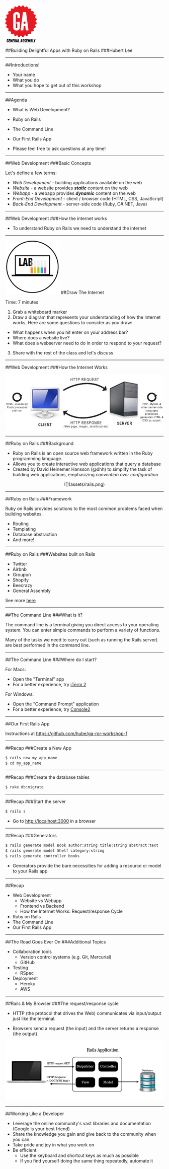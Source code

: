 ![GeneralAssemb.ly](assets/ga.png "GeneralAssemb.ly")

##Building Delightful Apps with Ruby on Rails
###Hubert Lee

---

##Introductions!

* Your name
* What you do
* What you hope to get out of this workshop

---

##Agenda

* What is Web Development?
* Ruby on Rails
* The Command Line
* Our First Rails App

* Please feel free to ask questions at any time!

---

##Web Development
###Basic Concepts

Let's define a few terms:

* _Web Development_ <span class="fragment" data-fragment-index="1"> - building applications available on the web</span>
* _Website_ <span class="fragment" data-fragment-index="2"> - a website provides **_static_** content on the web</span>
* _Webapp_ <span class="fragment" data-fragment-index="3"> - a webapp provides **_dynamic_** content on the web</span>
* _Front-End Development_ <span class="fragment" data-fragment-index="4"> - client / browser code (HTML, CSS, JavaScript)</span>
* _Back-End Development_ <span class="fragment" data-fragment-index="5"> - server-side code (Ruby, C#.NET, Java)</span>

---

##Web Development
###How the internet works

* To understand Ruby on Rails we need to understand the internet

---

![GeneralAssemb.ly](assets/Exercise_icon_md.png)
##Draw The Internet

Time: 7 minutes

1. Grab a whiteboard marker
2. Draw a diagram that represents your understanding of how the Internet works.
  Here are some questions to consider as you draw:
  * What happens when you hit enter on your address bar?
  * Where does a website live?
  * What does a webserver need to do in order to respond to your request?
3. Share with the rest of the class and let's discuss

---

##Web Development
###How the Internet Works

![](assets/server-side.jpg)

---

##Ruby on Rails
###Background

* Ruby on Rails is an open source web framework written in the Ruby programming
  language.
* Allows you to create interactive web applications that query a database
* Created by David Heinemer Hansson (@dhh) to simplify the task of building web
  applications, emphasizing _convention over configuration_

<div style="text-align:center;">
  ![](assets/rails.png)
</div>

---

##Ruby on Rails
###Framework

Ruby on Rails provides solutions to the most common problems faced when building
websites.

* Routing
* Templating
* Database abstraction
* And more!

---

##Ruby on Rails
###Websites built on Rails

* Twitter
* Airbnb
* Groupon
* Shopify
* Beecrazy
* General Assembly

See more [here](http://www.developerdrive.com/2011/09/20-best-sites-built-with-ruby-on-rails/)

---

##The Command Line
###What is it?

The command line is a terminal giving you direct access to your operating
system. You can enter simple commands to perform a variety of functions.

Many of the tasks we need to carry out (such as running the Rails server) are
best performed in the command line.

---

##The Command Line
###Where do I start?

For Macs:

* Open the "Terminal" app
* For a better experience, try [iTerm 2](https://www.iterm2.com/)

For Windows:

* Open the "Command Prompt" application
* For a better experience, try [Console2](http://sourceforge.net/projects/console/)

---

##Our First Rails App

Instructions at https://github.com/hube/ga-ror-workshop-1

---

##Recap
###Create a New App

```bash
$ rails new my_app_name
$ cd my_app_name
```

---

##Recap
###Create the database tables

```bash
$ rake db:migrate
```

---

##Recap
###Start the server

```bash
$ rails s
```

* Go to [http://localhost:3000](http://localhost:3000) in a browser

---

##Recap
###Generators

```bash
$ rails generate model Book author:string title:string abstract:text
$ rails generate model Shelf category:string
$ rails generate controller books
```

* Generators provide the bare necessities for adding a resource or model to your Rails app

---

##Recap

* Web Development
  * Website vs Webapp
  * Frontend vs Backend
  * How the Internet Works: Request/response Cycle
* Ruby on Rails
* The Command Line
* Our First Rails App

---

##The Road Goes Ever On
###Additional Topics

* Collaboration tools
  * Version control systems (e.g. Git, Mercurial)
  * GitHub
* Testing
  * RSpec
* Deployment
  * Heroku
  * AWS

---

##Rails & My Browser
###The request/response cycle

* HTTP (the protocol that drives the Web) communicates via input/output just like the terminal.

* Browsers send a request (the input) and the server returns a response (the output).

![Request Response Diagram](assets/response_request.png)

---

##Working Like a Developer

* Leverage the online community's vast libraries and documentation (Google is your best friend)
* Share the knowledge you gain and give back to the community when you can
* Take pride and joy in what you work on
* Be efficient:
  * Use the keyboard and shortcut keys as much as possible
  * If you find yourself doing the same thing repeatedly, automate it

